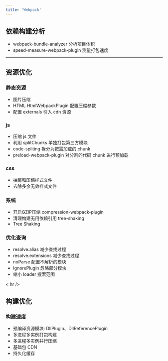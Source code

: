 ```yaml
---
title: 'Webpack'
---
```


## 依赖构建分析
- webpack-bundle-analyzer 分析项目体积
- speed-measure-webpack-plugin 测量打包速度

<hr />

## 资源优化

### 静态资源
- 图片压缩
- HTML HtmlWebpackPlugin 配置压缩参数
- 配置 externals 引入 cdn 资源

### js
- 压缩 js 文件
- 利用 splitChunks 单独打包第三方模块
- code-spliting 拆分为按需加载的 chunk
- preload-webpack-plugin 对分割的代码 chunk 进行预加载

### css
- 抽离和压缩样式文件
- 去除多余无效样式文件

### 系统
- 开启GZIP压缩 compression-webpack-plugin
- 清理构建无用依赖引用 tree-shaking
- Tree Shaking

### 优化查询
- resolve.alias 减少查找过程
- resolve.extensions 减少查找过程
- noParse 配置不解析的模块
- IgnorePlugin 忽略部分模块
- 缩小 loader 搜索范围

< hr />

## 构建优化

### 构建速度
- 预编译资源模块: DllPlugin、DllReferencePlugin
- 多进程多实例打包构建
- 多进程多实例并行压缩
- 基础包 CDN
- 持久化缓存
